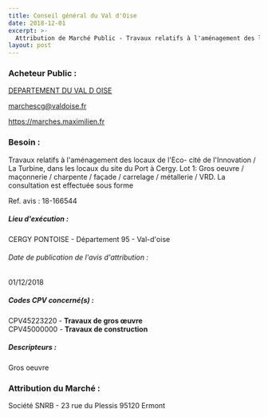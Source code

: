 ```yaml
---
title: Conseil général du Val d'Oise
date: 2018-12-01
excerpt: >-
  Attribution de Marché Public - Travaux relatifs à l'aménagement des locaux de l'Eco- cité de l'Innovation / La Turbine, dans les locaux du site du Port à Cergy
layout: post
---
```


### Acheteur Public : 
<a href="/acheteur-137/siren-229501275"> DEPARTEMENT DU VAL D OISE</a><br/>



marchescg@valdoise.fr


https://marches.maximilien.fr
### Besoin :

Travaux relatifs à l'aménagement des locaux de l'Eco- cité de l'Innovation / La Turbine, dans les locaux du site du Port à Cergy. Lot 1: Gros oeuvre / maçonnerie / charpente / façade / carrelage / métallerie / VRD. La consultation est effectuée sous forme

Ref. avis : 18-166544


##### Lieu d'exécution :

CERGY PONTOISE - Département 95 - Val-d'oise

###### Date de publication de l'avis d'attribution : 
01/12/2018

##### Codes CPV concerné(s) :
CPV45223220 - **Travaux de gros œuvre** <br/>
CPV45000000 - **Travaux de construction** <br/>

##### Descripteurs :
Gros oeuvre <br/>

### Attribution du Marché :
Société SNRB - 23 rue du Plessis 95120 Ermont <br/>
